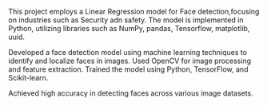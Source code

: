 This project employs a Linear Regression model for Face detection,focusing on industries such as Security adn safety.
The model is implemented in Python, utilizing  libraries such as NumPy, pandas, Tensorflow, matplotlib, uuid.

Developed a face detection model using machine learning techniques to identify and localize faces in images.
Used OpenCV for image processing and feature extraction.
Trained the model using Python, TensorFlow, and Scikit-learn.

Achieved high accuracy in detecting faces across various image datasets.

